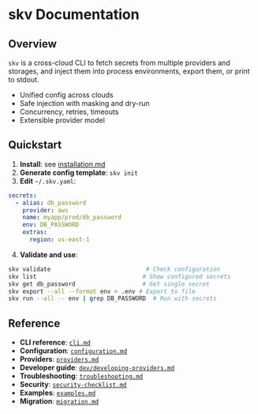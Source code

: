 # skv Documentation

## Overview

`skv` is a cross-cloud CLI to fetch secrets from multiple providers and storages, and inject them into process environments, export them, or print to stdout.

- Unified config across clouds
- Safe injection with masking and dry-run
- Concurrency, retries, timeouts
- Extensible provider model

## Quickstart

1. **Install**: see [installation.md](installation.md)
2. **Generate config template**: `skv init`
3. **Edit** `~/.skv.yaml`:

```yaml
secrets:
  - alias: db_password
    provider: aws
    name: myapp/prod/db_password
    env: DB_PASSWORD
    extras:
      region: us-east-1
```

4. **Validate and use**:

```bash
skv validate                           # Check configuration
skv list                              # Show configured secrets
skv get db_password                   # Get single secret
skv export --all --format env > .env # Export to file
skv run --all -- env | grep DB_PASSWORD  # Run with secrets
```

## Reference

- **CLI reference**: [`cli.md`](cli.md)
- **Configuration**: [`configuration.md`](configuration.md)
- **Providers**: [`providers.md`](providers.md)
- **Developer guide**: [`dev/developing-providers.md`](dev/developing-providers.md)
- **Troubleshooting**: [`troubleshooting.md`](troubleshooting.md)
- **Security**: [`security-checklist.md`](security-checklist.md)
- **Examples**: [`examples.md`](examples.md)
- **Migration**: [`migration.md`](migration.md)
